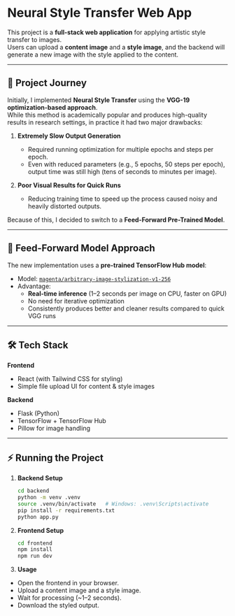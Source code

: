 # Neural Style Transfer Web App

This project is a **full-stack web application** for applying artistic style transfer to images.  
Users can upload a **content image** and a **style image**, and the backend will generate a new image with the style applied to the content.

---

## 📜 Project Journey

Initially, I implemented **Neural Style Transfer** using the **VGG-19 optimization-based approach**.  
While this method is academically popular and produces high-quality results in research settings, in practice it had two major drawbacks:

1. **Extremely Slow Output Generation**  
   - Required running optimization for multiple epochs and steps per epoch.  
   - Even with reduced parameters (e.g., 5 epochs, 50 steps per epoch), output time was still high (tens of seconds to minutes per image).  

2. **Poor Visual Results for Quick Runs**  
   - Reducing training time to speed up the process caused noisy and heavily distorted outputs.  

Because of this, I decided to switch to a **Feed-Forward Pre-Trained Model**.

---

## 🚀 Feed-Forward Model Approach

The new implementation uses a **pre-trained TensorFlow Hub model**:

- Model: [`magenta/arbitrary-image-stylization-v1-256`](https://tfhub.dev/google/magenta/arbitrary-image-stylization-v1-256/2)
- Advantage:
  - **Real-time inference** (1–2 seconds per image on CPU, faster on GPU)
  - No need for iterative optimization
  - Consistently produces better and cleaner results compared to quick VGG runs

---

## 🛠 Tech Stack

**Frontend**
- React (with Tailwind CSS for styling)
- Simple file upload UI for content & style images

**Backend**
- Flask (Python)
- TensorFlow + TensorFlow Hub
- Pillow for image handling

---

## ⚡ Running the Project

1. **Backend Setup**
   ```bash
   cd backend
   python -m venv .venv
   source .venv/bin/activate   # Windows: .venv\Scripts\activate
   pip install -r requirements.txt
   python app.py

2. **Frontend Setup**
   ```bash
   cd frontend
   npm install
   npm run dev
   
3. **Usage**

- Open the frontend in your browser.
- Upload a content image and a style image.
- Wait for processing (~1–2 seconds).
- Download the styled output.
